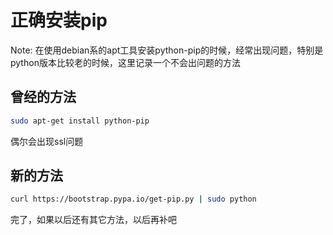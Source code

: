 # 正确安装pip

Note: 在使用debian系的apt工具安装python-pip的时候，经常出现问题，特别是python版本比较老的时候，这里记录一个不会出问题的方法

## 曾经的方法

```bash
sudo apt-get install python-pip
```

偶尔会出现ssl问题

## 新的方法

```bash
curl https://bootstrap.pypa.io/get-pip.py | sudo python
```

完了，如果以后还有其它方法，以后再补吧